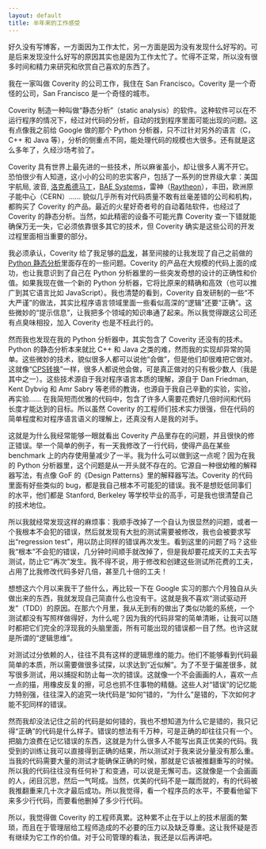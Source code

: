 ```yaml
---
layout: default
title: 半年来的工作感受
---
```



好久没有写博客，一方面因为工作太忙，另一方面是因为没有发现什么好写的。可是后来发现没什么好写的原因其实也是因为工作太忙了。忙得不正常，所以没有很多时间和精力来研究和欣赏自己喜欢的东西了。

我在一家叫做 Coverity 的公司工作，我住在 San Francisco。Coverity 是一个奇怪的公司，San Francisco 是一个奇怪的城市。

Coverity 制造一种叫做“静态分析”（static analysis）的软件。这种软件可以在不运行程序的情况下，经过对代码的分析，自动的找到程序里面可能出现的问题。这有点像我之前给 Google 做的那个 Python 分析器，只不过针对另外的语言（C，C++ 和 Java 等），分析的侧重点不同，能处理代码的规模也大很多。还有就是这么多年了，久经沙场考验了。

Coverity 具有世界上最先进的一些技术，所以麻雀虽小，却让很多人离不开它。恐怕很少有人知道，这小小的公司的忠实客户，包括了一系列的世界级大拿：美国宇航局, 波音, <a href="http://www.lockheedmartin.com">洛克希德马丁</a>，<a href="http://www.baesystems.com">BAE Systems</a>，雷神（<a href="http://www.raytheon.com">Raytheon</a>），丰田，欧洲原子能中心（CERN）…… 貌似几乎所有对代码质量不敢有丝毫差错的公司和机构，都购买了 Coverity 的产品。最近的火星好奇者号的自动着陆软件，也经过了 Coverity 的静态分析。当然，如此精密的设备不可能光靠 Coverity 查一下错就能确保万无一失，它必须依靠很多其它的技术，但 Coverity 确实是这些公司的开发过程里面相当重要的部分。

我必须承认，Coverity 给了我足够的<a href="http://www.yinwang.org/blog-cn/2013/04/12/inspiration">启发</a>，甚至间接的让我发现了自己之前做的 <a href="http://yinwang0.wordpress.com/2010/09/12/pysonar">Python 静态分析</a>里面存在的一些问题。Coverity 的产品在大规模的代码上面的成功，也让我意识到了自己在 Python 分析器里的一些突发奇想的设计的正确性和价值。如果我现在做一个新的 Python 分析器，它将比原来的精确和高效（也可以推广到其它语言比如 JavaScript）。我也清楚的看到，Coverity 自发研制的一些“不大严谨”的做法，其实比程序语言领域里面一些看似高深的“逻辑”还要“正确”。这些微妙的“提示信息”，让我把多个领域的知识串通了起来。所以我觉得跟这公司还有点臭味相投，加入 Coverity 也是不枉此行的。

然而我也发现在我的 Python 分析器中，其实包含了 Coverity 还没有的技术。Python 的静态分析本来就比 C++ 和 Java 之类的难，然而我的实现却异常的简单。这些微妙的技术，貌似很多人都可以说他“会做”，但是他们却很难把它做对。这就像“<a href="http://www.yinwang.org/blog-cn/2012/07/04/dan-friedman">CPS转换</a>”一样，很多人都说他会做，可是真正做对的只有极少数人（我是其中之一）。这些技术源自于我对程序语言本质的理解，源自于 Dan Friedman, Kent Dybvig 和 Amr Sabry 等老师的教诲，也源自于我自己辛勤的实验，实验，再实验…… 在我简短而优雅的代码中，包含了许多人需要花费好几倍时间和代码长度才能达到的目标。所以虽然 Coverity 的工程师们技术实力很强，但在代码的简单程度和对程序语言语义的理解上，还真没有人是我的对手。

这就是为什么我经常能够一眼就看出 Coverity 产品里存在的问题，并且很快的修正错误。举一个简单的例子，有一天我修改了一行代码，使得产品在某些 benchmark 上的内存使用量减少了一半。我为什么可以做到这一点呢？因为在我的 Python 分析器里，这个问题是从一开头就不存在的。它源自一种很幼稚的解释器写法，有点像 GoF 的《Design Patterns》里的解释器写法。Coverity 的代码里面有好些类似的 bug，都是我自己根本不可能犯的错误。我不是想贬低同事们的水平，他们都是 Stanford, Berkeley 等学校毕业的高手，可是我也很清楚自己的技术地位。

所以我就经常发现这样的麻烦事：我顺手改掉了一个自认为很显然的问题，或者一个我根本不会犯的错误，然后就发现有大批的测试需要被修改，我也会被要求写出“regression test”，用以防止同样的错误再次发生。看到这里的问题了吗？这些我“根本”不会犯的错误，几分钟时间顺手就改掉了，但是我却要花成天的工夫去写测试，防止它“再次”发生。我不得不说，用于修改和创建这些测试所花费的工夫，占用了比我修改代码多好几倍，甚至几十倍的工夫！

想想这六个月以来我干了些什么，再比较一下在 Google 实习的那六个月独自从头做出来的东西，我就发现自己简直什么也没有干。这就是我不喜欢“测试驱动开发”（TDD）的原因。在那六个月里，我从无到有的做出了类似功能的系统，一个测试都没有写照样做得好，为什么呢？因为我的代码非常的简单清晰，让我可以随时都把它们完全的浮现我的头脑里面，所有可能出现的错误都一目了然。也许这就是所谓的“逻辑思维”。

对测试过分依赖的人，往往不具有这样的逻辑思维的能力。他们不能够看到代码最简单的本质，所以需要做很多试探，以求达到“近似解”。为了不至于偏差很多，就写很多测试，用以捕捉和防止每一次的错误。这就像一个不会画画的人，喜欢一点一点的描，用橡皮反复的擦，可总也抓不住事物的精髓。这些人对“错误”的记忆能力特别强，往往深入的追究一块代码是“如何”错的，“为什么”是错的，下次如何才能不犯同样的错误。

然而我却没法记住之前的代码是如何错的，我也不想知道为什么它是错的，我只记得“正确”的代码是什么样子。错误的想法有千万种，可是正确的却往往只有一个。把脑力浪费在记忆错误的东西，这就是为什么很多人不能写出真正优美的代码。我受到的训练让我可以直接得到正确的结果，所以测试对于我来说分量没有那么重。当我的代码需要大量的测试才能确保正确的时候，那就是它该被推翻重写的时候。所以我的代码往往没有任何补丁和变通，可以说是无懈可击。这就像是一个会画画的人，闭目沉思，然后一气呵成。当然，优美的代码不是一蹴而就的，有的代码被我推翻重来几十次才最后成功。所以我觉得，看一个程序员的水平，不要看他留下来多少行代码，而要看他删掉了多少行代码。

所以，我觉得做 Coverity 的工程师真累。这种累不止在于以上的技术层面的繁琐，而且在于管理层给工程师造成的不必要的压力以及缺乏尊重。这让我怀疑是否有继续为它工作的价值。对于公司管理的看法，我还是以后再讲吧。
